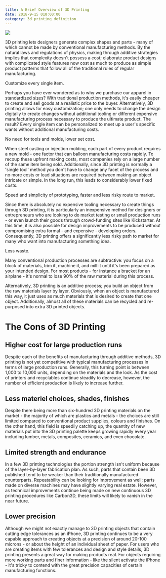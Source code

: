 ```yaml
---
title: A Brief Overview of 3D Printing
date: 2018-9-15 010:00:00
category: 3d printing definition
---
```


![](/img/2.jpg)

3D printing lets designers generate complex shapes and parts - many of which cannot be made by conventional manufacturing methods. By the natural laws and regulations of physics, making through additive strategies implies that complexity doesn't possess a cost; elaborate product designs with complicated style features now cost as much to produce as simple product patterns that follow all of the traditional rules of regular manufacturing.

Customize every single item.

<!-- more -->

Perhaps you have ever wondered as to why we purchase our apparel in standardized sizes? With traditional production methods, it's easily cheaper to create and sell goods at a realistic price to the buyer. Alternatively, 3D printing allows for easy customization; one only needs to change the design digitally to create changes without additional tooling or different expensive manufacturing process necessary to produce the ultimate product. The result? Every single item can be personalized to meet up a user's specific wants without additional manufacturing costs.

No need for tools and molds, lower set cost.

When steel casting or injection molding, each part of every product requires a new mold - one factor that can balloon manufacturing costs rapidly. To recoup these upfront making costs, most companies rely on a large number of the same item being sold. Additionally, since 3D printing is normally a 'single tool' method you don't have to change any facet of the process and no more costs or lead situations are required between making an object intricate or simple. In the long run, this leads to considerably lower fixed costs.

Speed and simplicity of prototyping, faster and less risky route to market.

Since there is absolutely no expensive tooling necessary to create things through 3D printing, it is particularly an inexpensive method for designers or entrepreneurs who are looking to do market testing or small production runs - or even launch their goods through crowd-funding sites like Kickstarter. At this time, it is also possible for design improvements to be produced without compromising extra formal - and expensive - developing orders. Consequently, 3D printing offers a significantly less risky path to market for many who want into manufacturing something idea.

Less waste.

Many conventional production processes are subtractive: you focus on a block of materials, trim it, machine it, and mill it until it's been prepared as your intended design. For most products - for instance a bracket for an airplane - it's normal to lose 90% of the raw material during this process.

Alternatively, 3D printing is an additive process; you build an object from the raw materials layer by layer. Obviously, when an object is manufactured this way, it just uses as much materials that is desired to create that one object. Additionally, almost all of these materials can be recycled and re-purposed into extra 3D printed objects.

# The Cons of 3D Printing

## Higher cost for large production runs

Despite each of the benefits of manufacturing through additive methods, 3D printing is not yet competitive with typical manufacturing processes in terms of large production runs. Generally, this turning point is between 1,000 to 10,000 units, depending on the materials and the look. As the cost of printers and recyclables continue steadily to decrease, however, the number of efficient production is likely to increase further.

## Less materiel choices, shades, finishes

Despite there being more than six-hundred 3D printing materials on the market - the majority of which are plastics and metals - the choices are still limited compared to conventional product supplies, colours and finishes. On the other hand, this field is speedily catching up, the quantity of new materials put into the 3D printing palette keeps growing rapidly every year including lumber, metals, composites, ceramics, and even chocolate.

## Limited strength and endurance

In a few 3D printing technologies the portion strength isn't uniform because of the layer-by-layer fabrication plan. As such, parts that contain been 3D published tend to be weaker than their traditionally manufactured counterparts. Repeatability can be looking for improvement as well; parts made on diverse machines may have slightly varying real estate. However, as technical improvements continue being made on new continuous 3D printing procedures like Carbon3D, these limits will likely to vanish in the near future.

## Lower precision

Although we might not exactly manage to 3D printing objects that contain cutting edge tolerances as an iPhone, 3D printing continues to be a very capable approach to creating objects at a precision of around 20-100 microns - or about the height of an individual sheet of paper. For users who are creating items with few tolerances and design and style details, 3D printing presents a great way for making products real. For objects requiring more working parts and finer information - like the silent activate the iPhone - it's tricky to contend with the great precision capacities of certain manufacturing functions.
